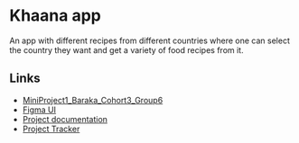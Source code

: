# Khaana app

An app with different recipes from different countries where one can select the country they want and get a variety of food recipes from it.

## Links

- [MiniProject1_Baraka_Cohort3_Group6](https://docs.google.com/document/d/1lDhntLhpXmen1cHnup64r082TGtTa3KNSG7EkzMcXSY/edit?usp=sharing)
- [Figma UI](https://www.figma.com/file/P2WSasvvYZvyzJDLB8oDWw/Khaana-App?node-id=0%3A1&t=bWajVL4bJ4Ft1BkC-1)
- [Project documentation](https://docs.google.com/document/d/1-maOLseuaSGyhlJfggv-0akIAgs9jaZdn07-zZd784M/edit)
- [Project Tracker](https://docs.google.com/spreadsheets/d/1Bo6YojRvwdAc2Dy3O_RFHNHZbdo3KpxzzNlcanWBYzs/edit?usp=sharing)
